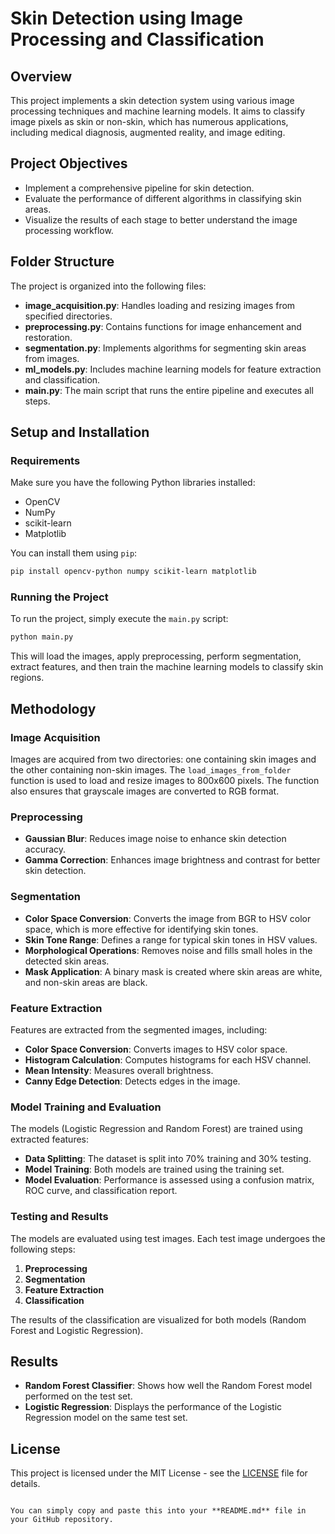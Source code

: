 # Skin Detection using Image Processing and Classification

## Overview

This project implements a skin detection system using various image processing techniques and machine learning models. It aims to classify image pixels as skin or non-skin, which has numerous applications, including medical diagnosis, augmented reality, and image editing.

## Project Objectives

- Implement a comprehensive pipeline for skin detection.
- Evaluate the performance of different algorithms in classifying skin areas.
- Visualize the results of each stage to better understand the image processing workflow.

## Folder Structure

The project is organized into the following files:

- **image_acquisition.py**: Handles loading and resizing images from specified directories.
- **preprocessing.py**: Contains functions for image enhancement and restoration.
- **segmentation.py**: Implements algorithms for segmenting skin areas from images.
- **ml_models.py**: Includes machine learning models for feature extraction and classification.
- **main.py**: The main script that runs the entire pipeline and executes all steps.

## Setup and Installation

### Requirements

Make sure you have the following Python libraries installed:

- OpenCV
- NumPy
- scikit-learn
- Matplotlib

You can install them using `pip`:

```bash
pip install opencv-python numpy scikit-learn matplotlib
```

### Running the Project

To run the project, simply execute the `main.py` script:

```bash
python main.py
```

This will load the images, apply preprocessing, perform segmentation, extract features, and then train the machine learning models to classify skin regions.

## Methodology

### Image Acquisition

Images are acquired from two directories: one containing skin images and the other containing non-skin images. The `load_images_from_folder` function is used to load and resize images to 800x600 pixels. The function also ensures that grayscale images are converted to RGB format.

### Preprocessing

- **Gaussian Blur**: Reduces image noise to enhance skin detection accuracy.
- **Gamma Correction**: Enhances image brightness and contrast for better skin detection.

### Segmentation

- **Color Space Conversion**: Converts the image from BGR to HSV color space, which is more effective for identifying skin tones.
- **Skin Tone Range**: Defines a range for typical skin tones in HSV values.
- **Morphological Operations**: Removes noise and fills small holes in the detected skin areas.
- **Mask Application**: A binary mask is created where skin areas are white, and non-skin areas are black.

### Feature Extraction

Features are extracted from the segmented images, including:

- **Color Space Conversion**: Converts images to HSV color space.
- **Histogram Calculation**: Computes histograms for each HSV channel.
- **Mean Intensity**: Measures overall brightness.
- **Canny Edge Detection**: Detects edges in the image.

### Model Training and Evaluation

The models (Logistic Regression and Random Forest) are trained using extracted features:

- **Data Splitting**: The dataset is split into 70% training and 30% testing.
- **Model Training**: Both models are trained using the training set.
- **Model Evaluation**: Performance is assessed using a confusion matrix, ROC curve, and classification report.

### Testing and Results

The models are evaluated using test images. Each test image undergoes the following steps:

1. **Preprocessing**
2. **Segmentation**
3. **Feature Extraction**
4. **Classification**

The results of the classification are visualized for both models (Random Forest and Logistic Regression).

## Results

- **Random Forest Classifier**: Shows how well the Random Forest model performed on the test set.
- **Logistic Regression**: Displays the performance of the Logistic Regression model on the same test set.

## License

This project is licensed under the MIT License - see the [LICENSE](LICENSE) file for details.
```

You can simply copy and paste this into your **README.md** file in your GitHub repository.
